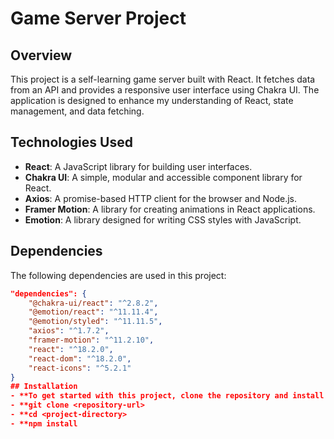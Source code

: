 # Game Server Project

## Overview
This project is a self-learning game server built with React. It fetches data from an API and provides a responsive user interface using Chakra UI. The application is designed to enhance my understanding of React, state management, and data fetching.

## Technologies Used
- **React**: A JavaScript library for building user interfaces.
- **Chakra UI**: A simple, modular and accessible component library for React.
- **Axios**: A promise-based HTTP client for the browser and Node.js.
- **Framer Motion**: A library for creating animations in React applications.
- **Emotion**: A library designed for writing CSS styles with JavaScript.

## Dependencies
The following dependencies are used in this project:

```json
"dependencies": {
    "@chakra-ui/react": "^2.8.2",
    "@emotion/react": "^11.11.4",
    "@emotion/styled": "^11.11.5",
    "axios": "^1.7.2",
    "framer-motion": "^11.2.10",
    "react": "^18.2.0",
    "react-dom": "^18.2.0",
    "react-icons": "^5.2.1"
}
## Installation
- **To get started with this project, clone the repository and install the dependencies:
- **git clone <repository-url>
- **cd <project-directory>
- **npm install
